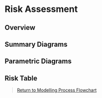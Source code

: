 # Risk Assessment

## Overview

## Summary Diagrams

## Parametric Diagrams

## Risk Table

 > [Return to Modelling Process Flowchart](/README.md#risk-assessment)